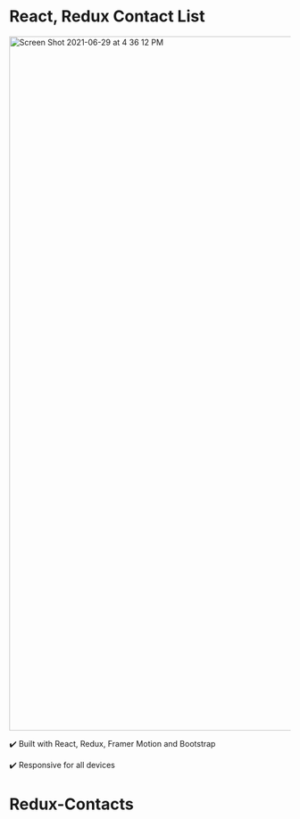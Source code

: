 # React, Redux Contact List
<img width="1245" alt="Screen Shot 2021-06-29 at 4 36 12 PM" src="https://user-images.githubusercontent.com/81328683/123879975-5a6ca480-d907-11eb-8ee2-a9bbc6d551f1.png">

<p>✔️ Built with React, Redux, Framer Motion and Bootstrap</p>
<p>✔️ Responsive for all devices</p>

# Redux-Contacts
